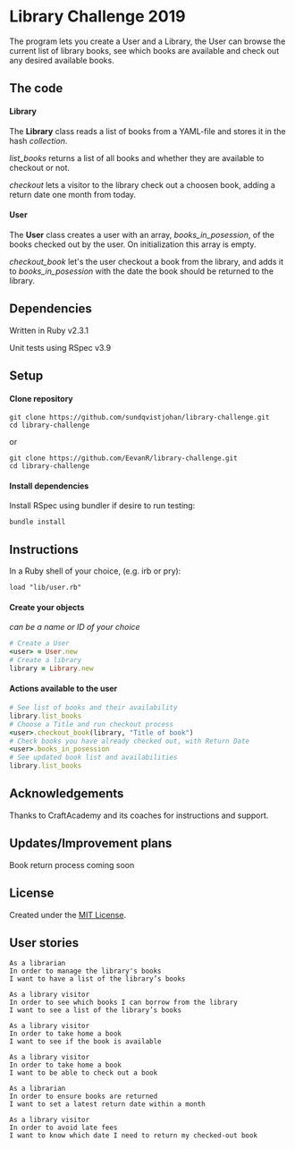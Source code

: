 # Library Challenge 2019
The program lets you create a User and a Library, the User can browse the current list of library books, see which books are available and check out any desired available books.

## The code

#### Library
The **Library** class reads a list of books from a YAML-file and stores it in the hash *collection*.

*list_books* returns a list of all books and whether they are available to checkout or not.

*checkout* lets a visitor to the library check out a choosen book, adding a return date one month from today.

#### User
The **User** class creates a user with an array, *books_in_posession*, of the books checked out by the user. On initialization this array is empty.

*checkout_book* let's the user checkout a book from the library, and adds it to *books_in_posession* with the date the book should be returned to the library.

## Dependencies
Written in Ruby v2.3.1

Unit tests using RSpec v3.9

## Setup
#### Clone repository
```
git clone https://github.com/sundqvistjohan/library-challenge.git
cd library-challenge
```
or
```
git clone https://github.com/EevanR/library-challenge.git
cd library-challenge
```

#### Install dependencies
Install RSpec using bundler if desire to run testing:
```
bundle install
````

## Instructions
In a Ruby shell of your choice, (e.g. irb or pry):
```
load "lib/user.rb"
```

#### Create your objects
*<user> can be a name or ID of your choice*
```ruby
# Create a User
<user> = User.new
# Create a library
library = Library.new
```
#### Actions available to the user
```ruby
# See list of books and their availability
library.list_books
# Choose a Title and run checkout process
<user>.checkout_book(library, "Title of book")
# Check books you have already checked out, with Return Date
<user>.books_in_posession
# See updated book list and availabilities
library.list_books
```

## Acknowledgements
Thanks to CraftAcademy and its coaches for instructions and support. 

## Updates/Improvement plans
Book return process coming soon

## License
Created under the <a href="https://en.wikipedia.org/wiki/MIT_License">MIT License</a>.

## User stories
```
As a librarian
In order to manage the library's books
I want to have a list of the library’s books
```

```
As a library visitor
In order to see which books I can borrow from the library
I want to see a list of the library’s books
```

```
As a library visitor
In order to take home a book
I want to see if the book is available
```

```
As a library visitor
In order to take home a book
I want to be able to check out a book
```

```
As a librarian
In order to ensure books are returned
I want to set a latest return date within a month
```

```
As a library visitor
In order to avoid late fees
I want to know which date I need to return my checked-out book
```